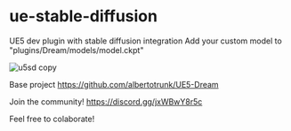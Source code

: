# ue-stable-diffusion
UE5 dev plugin with stable diffusion integration
Add your custom model to
"plugins/Dream/models/model.ckpt"

![u5sd copy](https://user-images.githubusercontent.com/8300565/197598541-de332abd-9755-45e3-b5da-2fd4a647144e.jpg)

Base project
https://github.com/albertotrunk/UE5-Dream

Join the community!
https://discord.gg/jxWBwY8r5c

Feel free to colaborate!
